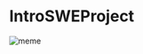 # IntroSWEProject

![meme](https://user-images.githubusercontent.com/53248112/116184275-0ebe3480-a6e5-11eb-8f10-69464d40b3ef.jpg)
